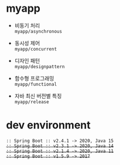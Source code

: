 # myapp
* 비동기 처리  
`myapp/asynchronous`

* 동시성 제어  
`myapp/concurrent`

* 디자인 패턴  
`myapp/designpattern`

* 함수형 프로그래밍  
`myapp/functional`

* 자바 최신 버전별 특징  
`myapp/release`

# dev environment
`:: Spring Boot :: v2.4.1 -> 2020, Java 15`  
~~`:: Spring Boot :: v2.3.1 -> 2020, Java 14`~~  
~~`:: Spring Boot :: v2.1.4 -> 2020, Java 11`~~  
~~`:: Spring Boot :: v1.5.9 -> 2017`~~  
